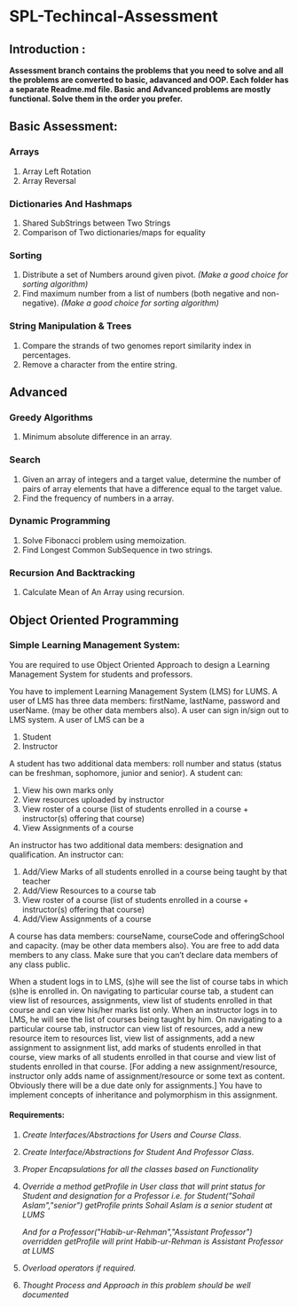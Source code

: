 # SPL-Techincal-Assessment

## Introduction :

**Assessment branch contains the problems that you need to solve and all
the problems are converted to basic, adavanced and OOP. Each folder has
a separate Readme.md file. Basic and Advanced problems are mostly functional.
Solve them in the order you prefer.**

## Basic Assessment:

### Arrays

1. Array Left Rotation
2. Array Reversal

### Dictionaries And Hashmaps

1. Shared SubStrings between Two Strings
2. Comparison of Two dictionaries/maps for equality

### Sorting

1. Distribute a set of Numbers around given pivot.
   _(Make a good choice for sorting algorithm)_
2. Find maximum number from a list of numbers (both negative and non-negative).
   _(Make a good choice for sorting algorithm)_

### String Manipulation & Trees

1. Compare the strands of two genomes report similarity index in percentages.
2. Remove a character from the entire string.

## Advanced

### Greedy Algorithms

1. Minimum absolute difference in an array.

### Search

1. Given an array of integers and a target value, determine the number of pairs of array elements that have a difference equal to the target value.
2. Find the frequency of numbers in a array.

### Dynamic Programming

1. Solve Fibonacci problem using memoization.
2. Find Longest Common SubSequence in two strings.

### Recursion And Backtracking

1. Calculate Mean of An Array using recursion.

## Object Oriented Programming

### Simple Learning Management System:

You are required to use Object Oriented Approach to design a Learning
Management System for students and professors.

You have to implement Learning Management System (LMS) for LUMS.
A user of LMS has three data members: firstName, lastName, password and userName. (may be other
data members also). A user can sign in/sign out to LMS system.
A user of LMS can be a

1. Student
2. Instructor

A student has two additional data members: roll number and status (status can be freshman,
sophomore, junior and senior). A student can:

1.  View his own marks only
2.  View resources uploaded by instructor
3.  View roster of a course (list of students enrolled in a course + instructor(s) offering that course)
4.  View Assignments of a course

An instructor has two additional data members: designation and qualification. An instructor can:

1. Add/View Marks of all students enrolled in a course being taught by that teacher
2. Add/View Resources to a course tab
3. View roster of a course (list of students enrolled in a course + instructor(s) offering that course)
4. Add/View Assignments of a course

A course has data members: courseName, courseCode and offeringSchool and capacity. (may be other
data members also).
You are free to add data members to any class. Make sure that you can’t declare data members of any
class public.

When a student logs in to LMS, (s)he will see the list of course tabs in which (s)he is enrolled in. On
navigating to particular course tab, a student can view list of resources, assignments, view list of
students enrolled in that course and can view his/her marks list only.
When an instructor logs in to LMS, he will see the list of courses being taught by him. On navigating to a
particular course tab, instructor can view list of resources, add a new resource item to resources list,
view list of assignments, add a new assignment to assignment list, add marks of students enrolled in that
course, view marks of all students enrolled in that course and view list of students enrolled in that
course. [For adding a new assignment/resource, instructor only adds name of assignment/resource or
some text as content. Obviously there will be a due date only for assignments.]
You have to implement concepts of inheritance and polymorphism in this assignment.

#### Requirements:

1. _Create Interfaces/Abstractions for Users and Course Class_.
2. _Create Interface/Abstractions for Student And Professor Class_.
3. _Proper Encapsulations for all the classes based on Functionality_
4. _Override a method getProfile in User class that will print status for Student_
   _and designation for a Professor_
   _i.e. for Student("Sohail Aslam","senior") getProfile_
   _prints Sohail Aslam is a senior student at LUMS_

   _And for a Professor("Habib-ur-Rehman","Assistant Professor") overridden_
   _getProfile will print Habib-ur-Rehman is Assistant Professor at LUMS_

5. _Overload operators if required._
6. _Thought Process and Approach in this problem should be well documented_
